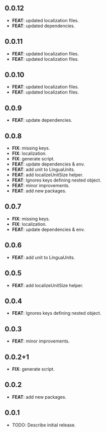 ## 0.0.12

 - **FEAT**: updated localization files.
 - **FEAT**: updated dependencies.

## 0.0.11

 - **FEAT**: updated localization files.
 - **FEAT**: updated localization files.

## 0.0.10

 - **FEAT**: updated localization files.
 - **FEAT**: updated localization files.

## 0.0.9

 - **FEAT**: update dependencies.

## 0.0.8

 - **FIX**: missing keys.
 - **FIX**: localization.
 - **FIX**: generate script.
 - **FEAT**: update dependencies & env.
 - **FEAT**: add unit to LinguaUnits.
 - **FEAT**: add localizeUnitSize helper.
 - **FEAT**: Ignores keys defining nested object.
 - **FEAT**: minor improvements.
 - **FEAT**: add new packages.

## 0.0.7

 - **FIX**: missing keys.
 - **FIX**: localization.
 - **FEAT**: update dependencies & env.

## 0.0.6

 - **FEAT**: add unit to LinguaUnits.

## 0.0.5

 - **FEAT**: add localizeUnitSize helper.

## 0.0.4

 - **FEAT**: Ignores keys defining nested object.

## 0.0.3

 - **FEAT**: minor improvements.

## 0.0.2+1

 - **FIX**: generate script.

## 0.0.2

 - **FEAT**: add new packages.

## 0.0.1

* TODO: Describe initial release.
